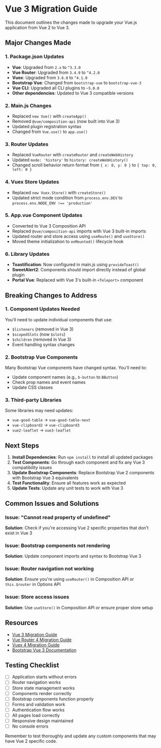 # Vue 3 Migration Guide

This document outlines the changes made to upgrade your Vue.js application from Vue 2 to Vue 3.

## Major Changes Made

### 1. Package.json Updates
- **Vue**: Upgraded from `2.x` to `^3.3.0`
- **Vue Router**: Upgraded from `3.4.9` to `^4.2.0`
- **Vuex**: Upgraded from `3.6.0` to `^4.1.0`
- **Bootstrap Vue**: Changed from `bootstrap-vue` to `bootstrap-vue-3`
- **Vue CLI**: Upgraded all CLI plugins to `~5.0.0`
- **Other dependencies**: Updated to Vue 3 compatible versions

### 2. Main.js Changes
- Replaced `new Vue()` with `createApp()`
- Removed `@vue/composition-api` (now built into Vue 3)
- Updated plugin registration syntax
- Changed from `Vue.use()` to `app.use()`

### 3. Router Updates
- Replaced `VueRouter` with `createRouter` and `createWebHistory`
- Updated `mode: 'history'` to `history: createWebHistory()`
- Changed scroll behavior return format from `{ x: 0, y: 0 }` to `{ top: 0, left: 0 }`

### 4. Vuex Store Updates
- Replaced `new Vuex.Store()` with `createStore()`
- Updated strict mode condition from `process.env.DEV` to `process.env.NODE_ENV !== 'production'`

### 5. App.vue Component Updates
- Converted to Vue 3 Composition API
- Replaced `@vue/composition-api` imports with Vue 3 built-in imports
- Updated router and store access using `useRoute()` and `useStore()`
- Moved theme initialization to `onMounted()` lifecycle hook

### 6. Library Updates
- **Toastification**: Now configured in main.js using `provideToast()`
- **SweetAlert2**: Components should import directly instead of global plugin
- **Portal Vue**: Replaced with Vue 3's built-in `<Teleport>` component

## Breaking Changes to Address

### 1. Component Updates Needed
You'll need to update individual components that use:
- `$listeners` (removed in Vue 3)
- `$scopedSlots` (now `$slots`)
- `$children` (removed in Vue 3)
- Event handling syntax changes

### 2. Bootstrap Vue Components
Many Bootstrap Vue components have changed syntax. You'll need to:
- Update component names (e.g., `b-button` to `BButton`)
- Check prop names and event names
- Update CSS classes

### 3. Third-party Libraries
Some libraries may need updates:
- `vue-good-table` → `vue-good-table-next`
- `vue-clipboard2` → `vue-clipboard3`
- `vue2-leaflet` → `vue3-leaflet`

## Next Steps

1. **Install Dependencies**: Run `npm install` to install all updated packages
2. **Test Components**: Go through each component and fix any Vue 3 compatibility issues
3. **Update Bootstrap Components**: Replace Bootstrap Vue 2 components with Bootstrap Vue 3 equivalents
4. **Test Functionality**: Ensure all features work as expected
5. **Update Tests**: Update any unit tests to work with Vue 3

## Common Issues and Solutions

### Issue: "Cannot read property of undefined"
**Solution**: Check if you're accessing Vue 2 specific properties that don't exist in Vue 3

### Issue: Bootstrap components not rendering
**Solution**: Update component imports and syntax to Bootstrap Vue 3

### Issue: Router navigation not working
**Solution**: Ensure you're using `useRouter()` in Composition API or `this.$router` in Options API

### Issue: Store access issues
**Solution**: Use `useStore()` in Composition API or ensure proper store setup

## Resources

- [Vue 3 Migration Guide](https://v3-migration.vuejs.org/)
- [Vue Router 4 Migration Guide](https://router.vuejs.org/guide/migration/)
- [Vuex 4 Migration Guide](https://vuex.vuejs.org/guide/migrating-to-4-0-from-3-x.html)
- [Bootstrap Vue 3 Documentation](https://bootstrap-vue-3.netlify.app/)

## Testing Checklist

- [ ] Application starts without errors
- [ ] Router navigation works
- [ ] Store state management works
- [ ] Components render correctly
- [ ] Bootstrap components function properly
- [ ] Forms and validation work
- [ ] Authentication flow works
- [ ] All pages load correctly
- [ ] Responsive design maintained
- [ ] No console errors

Remember to test thoroughly and update any custom components that may have Vue 2 specific code.
